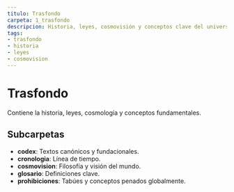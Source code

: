 ```yaml
---
titulo: Trasfondo
carpeta: 1_trasfondo
descripcion: Historia, leyes, cosmovisión y conceptos clave del universo SyV.
tags:
- trasfondo
- historia
- leyes
- cosmovision
---
```


# Trasfondo

Contiene la historia, leyes, cosmología y conceptos fundamentales.

## Subcarpetas
- **codex**: Textos canónicos y fundacionales.
- **cronologia**: Línea de tiempo.
- **cosmovision**: Filosofía y visión del mundo.
- **glosario**: Definiciones clave.
- **prohibiciones**: Tabúes y conceptos penados globalmente.
